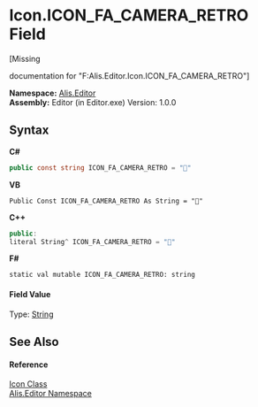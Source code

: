 # Icon.ICON_FA_CAMERA_RETRO Field
 

\[Missing <summary> documentation for "F:Alis.Editor.Icon.ICON_FA_CAMERA_RETRO"\]

**Namespace:**&nbsp;<a href="b150ade4-39de-a232-5f06-d3cdc1b2c538">Alis.Editor</a><br />**Assembly:**&nbsp;Editor (in Editor.exe) Version: 1.0.0

## Syntax

**C#**<br />
``` C#
public const string ICON_FA_CAMERA_RETRO = ""
```

**VB**<br />
``` VB
Public Const ICON_FA_CAMERA_RETRO As String = ""
```

**C++**<br />
``` C++
public:
literal String^ ICON_FA_CAMERA_RETRO = ""
```

**F#**<br />
``` F#
static val mutable ICON_FA_CAMERA_RETRO: string
```


#### Field Value
Type: <a href="https://docs.microsoft.com/dotnet/api/system.string" target="_blank">String</a>

## See Also


#### Reference
<a href="cc0f883c-67f8-f772-c6d7-a60b129f22a7">Icon Class</a><br /><a href="b150ade4-39de-a232-5f06-d3cdc1b2c538">Alis.Editor Namespace</a><br />